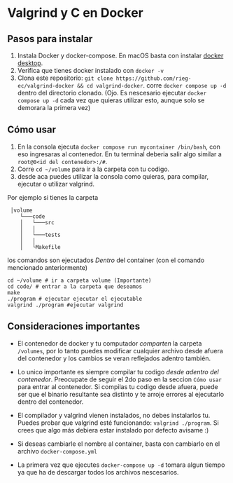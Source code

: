 # Valgrind y C en Docker

## Pasos para instalar

1. Instala Docker y docker-compose. En macOS basta con instalar [docker desktop](https://docs.docker.com/desktop/mac/install/).
2. Verifica que tienes docker instalado con `docker -v`
3. Clona este repositorio: `git clone https://github.com/rieg-ec/valgrind-docker && cd valgrind-docker`. corre `docker compose up -d` dentro del directorio clonado.
(Ojo. Es nescesario ejecutar `docker compose up -d` cada vez que quieras utilizar esto, aunque solo se demorara la primera vez)

## Cómo usar

1. En la consola ejecuta `docker compose run mycontainer /bin/bash`, con eso ingresaras al contenedor. En tu terminal deberia salir algo similar a `root@0<id del contenedor>:/#`.
2. Corre `cd ~/volume` para ir a la carpeta con tu codigo. 
3. desde aca puedes utilizar la consola como quieras, para compilar, ejecutar o utilizar valgrind.

Por ejemplo si tienes la carpeta
```
 │volume
    └───code
    │   └───src
    │   │
    │   └───tests
    │   │
    │   └Makefile
```

los comandos son ejecutados *Dentro* del container (con el comando mencionado anteriormente)

```
cd ~/volume # ir a carpeta volume (Importante)
cd code/ # entrar a la carpeta que deseamos
make
./program # ejecutar ejecutar el ejecutable 
valgrind ./program #ejecutar valgrind
```



## Consideraciones importantes

- El contenedor de docker y tu computador _comparten_ la carpeta `/volumes`, por lo tanto puedes modificar cualquier archivo desde afuera del contenedor y los cambios se veran reflejados adentro también.

- Lo unico importante es siempre compilar tu codigo _desde adentro del contenedor_. Preocupate de seguir el 2do paso en la seccion `Cómo usar` para entrar al contenedor. Si compilas tu codigo desde afuera, puede ser que el binario resultante sea distinto y te arroje errores al ejecutarlo dentro del contenedor.

- El compilador y valgrind vienen instalados, no debes instalarlos tu. Puedes probar que valgrind esté funcionando: `valgrind ./program`. Si crees que algo más debiera estar instalado por defecto avisame :)

- Si deseas cambiarle el nombre al container, basta con cambiarlo en el archivo `docker-compose.yml`

- La primera vez que ejecutes `docker-compose up -d` tomara algun tiempo ya que ha de descargar todos los archivos nescesarios.